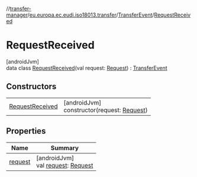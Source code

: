 //[transfer-manager](../../../../index.md)/[eu.europa.ec.eudi.iso18013.transfer](../../index.md)/[TransferEvent](../index.md)/[RequestReceived](index.md)

# RequestReceived

[androidJvm]\
data class [RequestReceived](index.md)(val request: [Request](../../-request/index.md)) : [TransferEvent](../index.md)

## Constructors

| | |
|---|---|
| [RequestReceived](-request-received.md) | [androidJvm]<br>constructor(request: [Request](../../-request/index.md)) |

## Properties

| Name | Summary |
|---|---|
| [request](request.md) | [androidJvm]<br>val [request](request.md): [Request](../../-request/index.md) |
